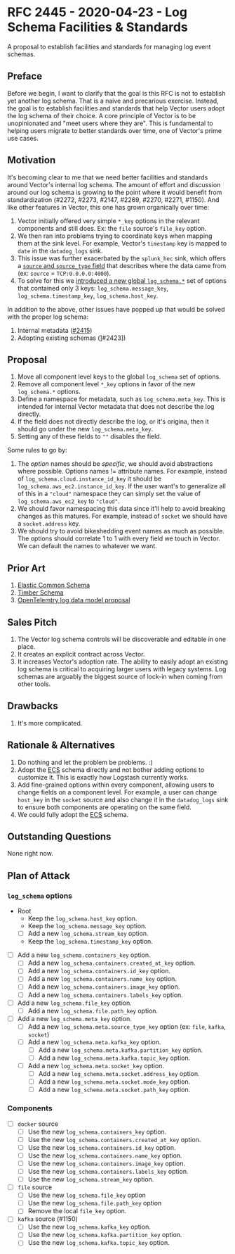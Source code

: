 # RFC 2445 - 2020-04-23 - Log Schema Facilities & Standards

A proposal to establish facilities and standards for managing log event schemas.

## Preface

Before we begin, I want to clarify that the goal is this RFC is not to
establish yet another log schema. That is a naive and precarious exercise.
Instead, the goal is to establish facilities and standards that help Vector
users adopt the log schema of their choice. A core principle of Vector is to be
unopinionated and "meet users where they are". This is fundamental to helping
users migrate to better standards over time, one of Vector's prime use cases.

## Motivation

It's becoming clear to me that we need better facilities and standards around
Vector's internal log schema. The amount of effort and discussion around our
log schema is growing to the point where it would benefit from standardization
(#2272, #2273, #2147, #2269, #2270, #2271, #1150). And like other features in
Vector, this one has grown organically over time:

1. Vector initially offered very simple `*_key` options in the relevant
   components and still does. Ex: the `file` source's `file_key` option.
2. We then ran into problems trying to coordinate keys when mapping them
   at the sink level. For example, Vector's `timestamp` key is mapped to
   `date` in the `datadog_logs` sink.
3. This issue was further exacerbated by the `splunk_hec` sink, which offers
   a [`source` and `source_type` field][splunk_source_fields] that describes
   where the data came from (ex: `source` = `TCP:0.0.0.0:4000`).
4. To solve for this we [introduced a new global `log_schema.*`][pr_1769] set
   of options that contained only 3 keys: `log_schema.message_key`,
   `log_schema.timestamp_key`, `log_schema.host_key`.

In addition to the above, other issues have popped up that would be solved with
the proper log schema:

1. Internal metadata ([#2415])
2. Adopting existing schemas (]#2423])

## Proposal

1. Move all component level keys to the global `log_schema` set of options.
2. Remove all component level `*_key` options in favor of the new `log_schema.*`
   options.
3. Define a namespace for metadata, such as `log_schema.meta_key`. This is
   intended for internal Vector metadata that does not describe the log
   directly.
4. If the field does not directly describe the log, or it's origina, then it
   should go under the new `log_schema.meta_key`.
5. Setting any of these fields to `""` disables the field.

Some rules to go by:

1. The _option_ names should be _specific_, we should avoid abstractions where
   possible. Options names != attribute names. For example, instead of
   `log_schema.cloud.instance_id_key` it should be
   `log_schema.aws_ec2.instance_id_key`. If the user want's to generalize all of
   this in a `"cloud"` namespace they can simply set the value of
   `log_schema.aws_ec2_key` to `"cloud"`.
2. We should favor namespacing this data since it'll help to avoid breaking
   changes as this matures. For example, instead of `socket` we should have
   a `socket.address` key.
3. We should try to avoid bikeshedding event names as much as possible. The
   options should correlate 1 to 1 with every field we touch in Vector. We can
   default the names to whatever we want.

## Prior Art

1. [Elastic Common Schema][ecs]
2. [Timber Schema][timber_schema]
3. [OpenTelemtry log data model proposal][ot_log_data_model]

## Sales Pitch

1. The Vector log schema controls will be discoverable and editable in one
   place.
2. It creates an explicit contract across Vector.
3. It increases Vector's adoption rate. The ability to easily adopt an existing
   log schema is critical to acquiring larger users with legacy systems. Log
   schemas are arguably the biggest source of lock-in when coming from other
   tools.

## Drawbacks

1. It's more complicated. 

## Rationale & Alternatives

1. Do nothing and let the problem be problems. :)
2. Adopt the [ECS][ecs] schema directly and not bother adding options to
   customize it. This is exactly how Logstash currently works.
3. Add fine-grained options within every component, allowing users to change
   fields on a component level. For example, a user can change `host_key` in
   the `socket` source and also change it in the `datadog_logs` sink to ensure
   both components are operating on the same field.
2. We could fully adopt the [ECS][ecs] schema.

## Outstanding Questions

None right now.

## Plan of Attack

### `log_schema` options

* Root
  * Keep the `log_schema.host_key` option.
  * Keep the `log_schema.message_key` option.
  - [ ] Add a new `log_schema.stream_key` option.
  * Keep the `log_schema.timestamp_key` option.
- [ ] Add a new `log_schema.containers_key` option.
  - [ ] Add a new `log_schema.containers.created_at_key` option.
  - [ ] Add a new `log_schema.containers.id_key` option.
  - [ ] Add a new `log_schema.containers.name_key` option.
  - [ ] Add a new `log_schema.containers.image_key` option.
  - [ ] Add a new `log_schema.containers.labels_key` option.
- [ ] Add a new `log_schema.file_key` option.
  - [ ] Add a new `log_schema.file.path_key` option.
- [ ] Add a new `log_schema.meta_key` option.
  - [ ] Add a new `log_schema.meta.source_type_key` option (ex: `file`, `kafka`, `socket`)
  - [ ] Add a new `log_schema.meta.kafka_key` option.
    - [ ] Add a new `log_schema.meta.kafka.partition_key` option.
    - [ ] Add a new `log_schema.meta.kafka.topic_key` option.
  - [ ] Add a new `log_schema.meta.socket_key` option.
    - [ ] Add a new `log_schema.meta.socket.address_key` option.
    - [ ] Add a new `log_schema.meta.socket.mode_key` option.
    - [ ] Add a new `log_schema.meta.socket.path_key` option.

### Components

- [ ] `docker` source
  - [ ] Use the new `log_schema.containers_key` option.
  - [ ] Use the new `log_schema.containers.created_at_key` option.
  - [ ] Use the new `log_schema.containers.id_key` option.
  - [ ] Use the new `log_schema.containers.name_key` option.
  - [ ] Use the new `log_schema.containers.image_key` option.
  - [ ] Use the new `log_schema.containers.labels_key` option.
  - [ ] Use the new `log_schema.stream_key` option.
- [ ] `file` source
  - [ ] Use the new `log_schema.file_key` option
  - [ ] Use the new `log_schema.file.path_key` option
  - [ ] Remove the local `file_key` option.
- [ ] `kafka` source (#1150)
  - [ ] Use the new `log_schema.kafka_key` option.
  - [ ] Use the new `log_schema.kafka.partition_key` option.
  - [ ] Use the new `log_schema.kafka.topic_key` option.

[#2415]: https://github.com/timberio/vector/issues/2415
[#2423]: https://github.com/timberio/vector/issues/2423
[ecs]: https://www.elastic.co/guide/en/ecs/current/ecs-field-reference.html
[ot_log_data_model]: https://docs.google.com/document/d/1ix9_4TQO3o-qyeyNhcOmqAc1MTyr-wnXxxsdWgCMn9c/edit
[pr_1769]: https://github.com/timberio/vector/pull/1769
[splunk_source_fields]: https://docs.splunk.com/Documentation/Splunk/8.0.3/Knowledge/Usedefaultfields#source
[timber_schema]: https://github.com/timberio/schemas